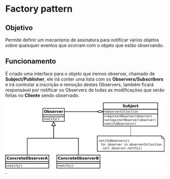 # Factory pattern

## Objetivo
Permite definir um mecanismo de assinatura para notificar vários objetos sobre quaisquer eventos que ocorram com o objeto que estão observando.


## Funcionamento
É criado uma interface para o objeto que iremos observar, chamado de **Subject/Publisher**, ele irá conter uma lista com os **Observers/Subscribers** e irá controlar a inscrição e remoção destes Observers, também ficará responsável por notificar os Observers de todas as modificações que serão feitas no **Cliente** sendo observado.

![Observer UML](../../Imgs/Observer.png "Observer UML").
